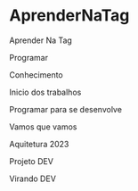 # AprenderNaTag

Aprender Na Tag

Programar 

Conhecimento

Inicio dos trabalhos

Programar para se desenvolve

Vamos que vamos

Aquitetura 2023

Projeto DEV

Virando DEV
